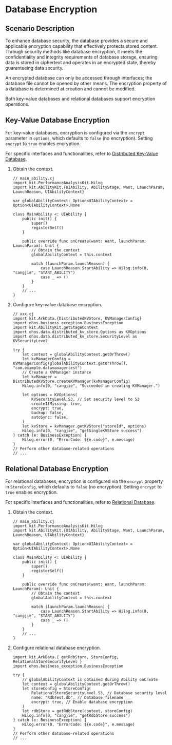 # Database Encryption

## Scenario Description

To enhance database security, the database provides a secure and applicable encryption capability that effectively protects stored content. Through security methods like database encryption, it meets the confidentiality and integrity requirements of database storage, ensuring data is stored in ciphertext and operates in an encrypted state, thereby guaranteeing data security.

An encrypted database can only be accessed through interfaces; the database file cannot be opened by other means. The encryption property of a database is determined at creation and cannot be modified.

Both key-value databases and relational databases support encryption operations.

## Key-Value Database Encryption

For key-value databases, encryption is configured via the `encrypt` parameter in `options`, which defaults to `false` (no encryption). Setting `encrypt` to `true` enables encryption.

For specific interfaces and functionalities, refer to [Distributed Key-Value Database](../../../API_Reference/source_en/ArkData/cj-apis-distributed_kv_store.md).

1. Obtain the context.

    <!-- compile -->

    ```cangjie
    // main_ability.cj
    import kit.PerformanceAnalysisKit.Hilog
    import kit.AbilityKit.{UIAbility, AbilityStage, Want, LaunchParam, LaunchReason, UIAbilityContext}

    var globalAbilityContext: Option<UIAbilityContext> = Option<UIAbilityContext>.None

    class MainAbility <: UIAbility {
        public init() {
            super()
            registerSelf()
        }

        public override func onCreate(want: Want, launchParam: LaunchParam): Unit {
            // Obtain the context
            globalAbilityContext = this.context

            match (launchParam.launchReason) {
                case LaunchReason.StartAbility => Hilog.info(0, "cangjie", "START_ABILITY")
                case _ => ()
            }
        } 
        // ...
    }
    ```

2. Configure key-value database encryption.

    <!-- compile -->

    ```cangjie
    // xxx.cj
    import kit.ArkData.{DistributedKVStore, KVManagerConfig}
    import ohos.business_exception.BusinessException
    import kit.AbilityKit.getStageContext
    import ohos.data.distributed_kv_store.Options as KVOptions
    import ohos.data.distributed_kv_store.SecurityLevel as KVSecurityLevel

    try {
        let context = globalAbilityContext.getOrThrow()
        let kvManagerConfig = KVManagerConfig(globalAbilityContext.getOrThrow(), "com.example.datamanagertest")
        // Create a KVManager instance
        let kvManager = DistributedKVStore.createKVManager(kvManagerConfig)
        Hilog.info(0, "cangjie", "Succeeded in creating KVManager.")

        let options = KVOptions(
            KVSecurityLevel.S3, // Set security level to S3
            createIfMissing: true,
            encrypt: true,
            backup: false,
            autoSync: false,
        )
        let kvStore = kvManager.getKVStore("storeId", options)
        Hilog.info(0, "cangjie", "getSingleKVStore success")
    } catch (e: BusinessException) {
        Hilog.error(0, "ErrorCode: ${e.code}", e.message)
    }
    // Perform other database-related operations
    // ...
    ```

## Relational Database Encryption

For relational databases, encryption is configured via the `encrypt` property in `StoreConfig`, which defaults to `false` (no encryption). Setting `encrypt` to `true` enables encryption.

For specific interfaces and functionalities, refer to [Relational Database](../../../API_Reference/source_en/ArkData/cj-apis-relational_store.md).

1. Obtain the context.

    <!-- compile -->

    ```cangjie
    // main_ability.cj
    import kit.PerformanceAnalysisKit.Hilog
    import kit.AbilityKit.{UIAbility, AbilityStage, Want, LaunchParam, LaunchReason, UIAbilityContext}

    var globalAbilityContext: Option<UIAbilityContext> = Option<UIAbilityContext>.None

    class MainAbility <: UIAbility {
        public init() {
            super()
            registerSelf()
        }

        public override func onCreate(want: Want, launchParam: LaunchParam): Unit {
            // Obtain the context
            globalAbilityContext = this.context

            match (launchParam.launchReason) {
                case LaunchReason.StartAbility => Hilog.info(0, "cangjie", "START_ABILITY")
                case _ => ()
            }
        } 
        // ...
    }
    ```

2. Configure relational database encryption.

    <!-- compile -->

    ```cangjie
    import kit.ArkData.{ getRdbStore, StoreConfig, RelationalStoreSecurityLevel }
    import ohos.business_exception.BusinessException

    try {
        // globalAbilityContext is obtained during Ability onCreate
        let context = globalAbilityContext.getOrThrow()
        let storeConfig = StoreConfig(
            RelationalStoreSecurityLevel.S3, // Database security level
            name: "RdbTest.db", // Database filename
            encrypt: true, // Enable database encryption
        )
        let rdbStore = getRdbStore(context, storeConfig)
        Hilog.info(0, "cangjie", "getRdbStore success")
    } catch (e: BusinessException) {
        Hilog.error(0, "ErrorCode: ${e.code}", e.message)
    }
    // Perform other database-related operations
    // ...
    ```